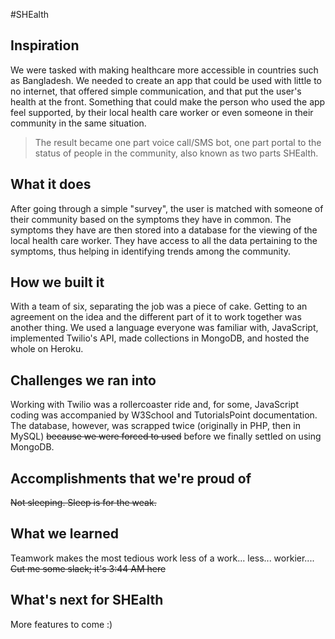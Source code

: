 #SHEalth
## Inspiration
We were tasked with making healthcare more accessible in countries such as Bangladesh. We needed to create an app that could be used with little to no internet, that offered simple communication, and that put the user's health at the front. Something that could make the person who used the app feel supported, by their local health care worker or even someone in their community in the same situation.
>The result became one part voice call/SMS bot, one part portal to the status of people in the community, also known as two parts SHEalth.

## What it does
After going through a simple "survey", the user is matched with someone of their community based on the symptoms they have in common. The symptoms they have are then stored into a database for the viewing of the local health care worker. They have access to all the data pertaining to the symptoms, thus helping in identifying trends among the community.

## How we built it
With a team of six, separating the job was a piece of cake. Getting to an agreement on the idea and the different part of it to work together was another thing. We used a language everyone was familiar with, JavaScript, implemented Twilio's API, made collections in MongoDB, and hosted the whole on Heroku.

## Challenges we ran into
Working with Twilio was a rollercoaster ride and, for some, JavaScript coding was accompanied by W3School and TutorialsPoint documentation. The database, however, was scrapped twice (originally in PHP, then in MySQL) <del>because we were forced to used</del> before we finally settled on using MongoDB.

## Accomplishments that we're proud of
<del>Not sleeping. Sleep is for the weak.</del>

## What we learned
Teamwork makes the most tedious work less of a work... less... workier.... <del>Cut me some slack; it's 3:44 AM here</del>

## What's next for SHEalth
More features to come :)
